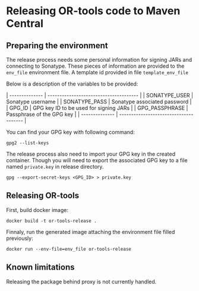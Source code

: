 # Releasing OR-tools code to Maven Central

## Preparing the environment

The release process needs some personal information for signing JARs and connecting to Sonatype.
These pieces of information are provided to the `env_file` environment file. A template id provided in file `template_env_file`

Below is a description of the variables to be provided:

| -------------- | -------------------------------------- |
| SONATYPE_USER  | Sonatype username                      |
| SONATYPE_PASS  | Sonatype associated password           |
| GPG_ID         | GPG key ID to be used for signing JARs |
| GPG_PASSPHRASE | Passphrase of the GPG key              |
| -------------- | -------------------------------------- |

You can find your GPG key with following command:

```
gpg2 --list-keys
```

The release process also need to import your GPG key in the created container. Though you will need to export the associated GPG key to a file named `private.key` in release directory.

```
gpg --export-secret-keys <GPG_ID> > private.key
```

## Releasing OR-tools

First, build docker image:

```
docker build -t or-tools-release .
```

Finnaly, run the generated image attaching the environment file filled previously:

```
docker run --env-file=env_file or-tools-release
```

## Known limitations

Releasing the package behind proxy is not currently handled.

